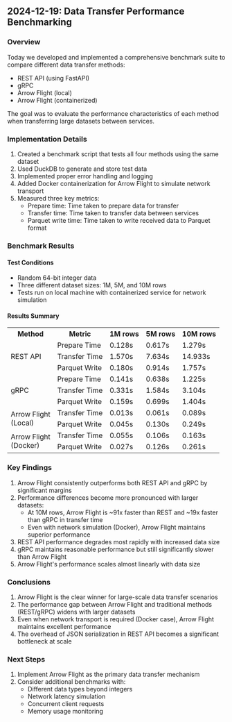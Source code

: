 ## 2024-12-19: Data Transfer Performance Benchmarking

### Overview
Today we developed and implemented a comprehensive benchmark suite to compare different data transfer methods:
- REST API (using FastAPI)
- gRPC
- Arrow Flight (local)
- Arrow Flight (containerized)

The goal was to evaluate the performance characteristics of each method when transferring large datasets between services.

### Implementation Details
1. Created a benchmark script that tests all four methods using the same dataset
2. Used DuckDB to generate and store test data
3. Implemented proper error handling and logging
4. Added Docker containerization for Arrow Flight to simulate network transport
5. Measured three key metrics:
   - Prepare time: Time taken to prepare data for transfer
   - Transfer time: Time taken to transfer data between services
   - Parquet write time: Time taken to write received data to Parquet format

### Benchmark Results

#### Test Conditions
- Random 64-bit integer data
- Three different dataset sizes: 1M, 5M, and 10M rows
- Tests run on local machine with containerized service for network simulation

#### Results Summary

<table>
<tr>
<th>Method</th>
<th>Metric</th>
<th>1M rows</th>
<th>5M rows</th>
<th>10M rows</th>
</tr>
<tr>
<td rowspan="3">REST API</td>
<td>Prepare Time</td>
<td>0.128s</td>
<td>0.617s</td>
<td>1.279s</td>
</tr>
<tr>
<td>Transfer Time</td>
<td>1.570s</td>
<td>7.634s</td>
<td>14.933s</td>
</tr>
<tr>
<td>Parquet Write</td>
<td>0.180s</td>
<td>0.914s</td>
<td>1.757s</td>
</tr>
<tr>
<td rowspan="3">gRPC</td>
<td>Prepare Time</td>
<td>0.141s</td>
<td>0.638s</td>
<td>1.225s</td>
</tr>
<tr>
<td>Transfer Time</td>
<td>0.331s</td>
<td>1.584s</td>
<td>3.104s</td>
</tr>
<tr>
<td>Parquet Write</td>
<td>0.159s</td>
<td>0.699s</td>
<td>1.404s</td>
</tr>
<tr>
<td rowspan="2">Arrow Flight<br>(Local)</td>
<td>Transfer Time</td>
<td>0.013s</td>
<td>0.061s</td>
<td>0.089s</td>
</tr>
<tr>
<td>Parquet Write</td>
<td>0.045s</td>
<td>0.130s</td>
<td>0.249s</td>
</tr>
<tr>
<td rowspan="2">Arrow Flight<br>(Docker)</td>
<td>Transfer Time</td>
<td>0.055s</td>
<td>0.106s</td>
<td>0.163s</td>
</tr>
<tr>
<td>Parquet Write</td>
<td>0.027s</td>
<td>0.126s</td>
<td>0.261s</td>
</tr>
</table>

### Key Findings
1. Arrow Flight consistently outperforms both REST API and gRPC by significant margins
2. Performance differences become more pronounced with larger datasets:
   - At 10M rows, Arrow Flight is ~91x faster than REST and ~19x faster than gRPC in transfer time
   - Even with network simulation (Docker), Arrow Flight maintains superior performance
3. REST API performance degrades most rapidly with increased data size
4. gRPC maintains reasonable performance but still significantly slower than Arrow Flight
5. Arrow Flight's performance scales almost linearly with data size

### Conclusions
1. Arrow Flight is the clear winner for large-scale data transfer scenarios
2. The performance gap between Arrow Flight and traditional methods (REST/gRPC) widens with larger datasets
3. Even when network transport is required (Docker case), Arrow Flight maintains excellent performance
4. The overhead of JSON serialization in REST API becomes a significant bottleneck at scale

### Next Steps
1. Implement Arrow Flight as the primary data transfer mechanism
2. Consider additional benchmarks with:
   - Different data types beyond integers
   - Network latency simulation
   - Concurrent client requests
   - Memory usage monitoring
